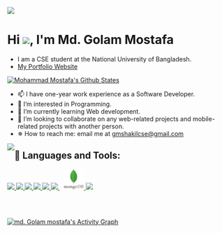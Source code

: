 <!--- ### Hi there 👋 -->

<a href="#"><img width="370px" height="auto" src="https://i.ibb.co/qdkG303/dev-productivity-edit.png" height="175px"/></a>

<h1 >Hi <img src="https://raw.githubusercontent.com/MartinHeinz/MartinHeinz/master/wave.gif" width="30px">, I'm Md. Golam Mostafa</h1>


- I am a CSE student at the National University of Bangladesh.
- [My Portfolio Website](https://Md-Golam-Mostafa.github.io/portfolio/)


[![Mohammad Mostafa's Github States](https://github-readme-stats.vercel.app/api?username=Md-Golam-Mostafa&show_icons=true&theme=dracula)](https://github.com/Md-Golam-Mostafa/github-readme-stats)
- 📫 I have one-year work experience as a Software Developer.
- 👀 I’m interested in Programming.
- 🌱 I’m currently learning Web development.
- 💞️ I’m looking to collaborate on any web-related projects and mobile-related projects with another person.
- ✵ How to reach me: email me at gmshakilcse@gmail.com
<!---
Md-Golam-Mostafa/Md-Golam-Mostafa is a ✨ special ✨ repository because its `README.md` (this file) appears on your GitHub profile.
You can click the Preview link to take a look at your changes.
--->

<!-- <a href="https://github.com/anuraghazra/convoychat"> -->
  <img align="left" src="https://github-readme-stats.vercel.app/api/top-langs/?username=Md-Golam-Mostafa" />
<!-- </a> -->



## 🚀 Languages and Tools:

<p align="left"> 
    <a href="https://reactjs.org/" target="_blank"> <img src="https://img.icons8.com/color/48/000000/react-native.png"/> </a>
    <a href="https://developer.mozilla.org/en-US/docs/Web/JavaScript" target="_blank"> <img src="https://img.icons8.com/color/48/000000/javascript.png"/> </a> 
    <a href="https://www.w3.org/html/" target="_blank"> <img src="https://img.icons8.com/color/48/000000/html-5.png"/> </a> 
    <a href="https://www.w3schools.com/css/" target="_blank"> <img src="https://img.icons8.com/color/48/000000/css3.png"/> </a> 
    <a href="https://getbootstrap.com" target="_blank"> <img src="https://img.icons8.com/color/48/000000/bootstrap.png"/> </a>  
    <a style="padding-right:8px;" href="https://nodejs.org" target="_blank"> <img src="https://img.icons8.com/color/48/000000/nodejs.png"/> </a> 
    <a href="https://www.mongodb.com/" target="_blank"> <img src="https://raw.githubusercontent.com/devicons/devicon/master/icons/mongodb/mongodb-original-wordmark.svg" alt="mongodb" width="48" height="48"/> </a> 
    <a href="https://firebase.google.com/" target="_blank"> <img src="https://img.icons8.com/color/48/000000/firebase.png"/> </a> 
</p>

<br/>
<br/>

<a href="https://github.com/Md-Golam-Mostafa/github-readme-activity-graph"><img alt="md. Golam mostafa's Activity Graph" src="https://activity-graph.herokuapp.com/graph?username=Md-Golam-Mostafa&bg_color=0D1117&color=5BCDEC&line=5BCDEC&point=FFFFFF" /></a>

<br/>
<br/>
